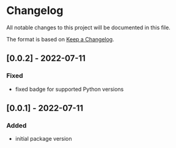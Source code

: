 # Changelog

All notable changes to this project will be documented in this file.

The format is based on [Keep a Changelog](https://keepachangelog.com/en/1.0.0/).


## [0.0.2] - 2022-07-11
### Fixed
- fixed badge for supported Python versions

## [0.0.1] - 2022-07-11
### Added
- initial package version
